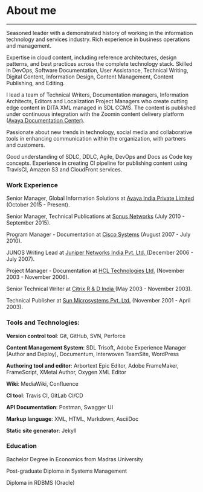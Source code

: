 
# About me
---
<p align="justify">
<p>Seasoned leader with a demonstrated history of working in the information technology and services industry. Rich experience in business operations and management.</p>
<p>Expertise in cloud content, including reference architectures, design patterns, and best practices across the complete technology stack. Skilled in DevOps, Software Documentation, User Assistance, Technical Writing, Digital Content, Information Design, Content Management, Content Publishing, and Editing.</p>
<p>I lead a team of Technical Writers, Documentation managers, Information Architects, Editors and Localization Project Managers who create cutting edge content in DITA XML managed in SDL CCMS. The content is published under continuous integration with the Zoomin content delivery platform (<a href="https://documentation.avaya.com/">Avaya Documentation Center)</a>.</p>
<p>Passionate about new trends in technology, social media and collaborative tools in enhancing communication within the organization, with partners and customers. </p>
<p>Good understanding of SDLC, DDLC, Agile, DevOps and Docs as Code key concepts. Experience in creating CI pipeline for publishing content using TravisCI, Amazon S3 and CloudFront services.</p>
<p><h3>Work Experience</h3></p>
<p>Senior Manager, Global Information Solutions at <a href="https://www.avaya.com/en/">Avaya India Private Limited </a> (October 2015 - Present).</p>
<p>Senior Manager, Technical Publications at <a href="https://ribboncommunications.com/">Sonus Networks</a> (July 2010 - September 2015).</p>
<p>Program Manager - Documentation at <a href="https://www.cisco.com/">Cisco Systems</a> (August 2007 - July 2010).
<p>JUNOS Writing Lead at <a href="https://www.juniper.net/us/en.html">Juniper Networks India Pvt. Ltd. </a>(December 2006 - July 2007).</p>
<p>Project Manager - Documentation at <a href="https://www.hcltech.com/">HCL Technologies Ltd.</a> (November 2003 - November 2006).</p>
<p>Senior Technical Writer at <a href="https://www.citrix.com/">Citrix R & D India </a>(May 2003 - November 2003).</p>
<p>Technical Publisher at <a href="https://www.linkedin.com/company/sun-microsystems_1062/">Sun Microsystems Pvt. Ltd.</a> (November 2001 - April 2003).</p>
<p><h3>Tools and Technologies: </h3></p>
<p><b>Version control tool</b>: Git, GitHub, SVN, Perforce</p>
<p><b>Content Management System</b>: SDL Trisoft, Adobe Experience Manager (Author and Deploy), Documentum, Interwoven TeamSite, WordPress</p>
<p><b>Authoring tool and editor</b>: Arbortext Epic Editor, Adobe FrameMaker, FrameScript, XMetal Author, Oxygen XML Editor</p>
<p><b>Wiki</b>: MediaWiki, Confluence </p>
<p><b>CI tool</b>: Travis CI, GitLab CI/CD </p>
<P><b>API Documentation</b>: Postman, Swagger UI </p>
<P><b>Markup language</b>: XML, HTML, Markdown, AsciiDoc</p>
<P><b>Static site generator</b>: Jekyll</p>
<p><h3>Education</h3></p>
<p>Bachelor Degree in Economics from Madras University </p>
<p>Post-graduate Diploma in Systems Management</p>
<p>Diploma in RDBMS (Oracle) </p>
